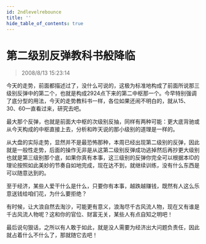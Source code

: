 ```yaml
---
id: 2ndlevelrebounce 
title: ''
hide_table_of_contents: true
---
```


# 第二级别反弹教科书般降临

> 2008/8/13 15:23:14

<div style={{color: '#006600', fontWeight: '500', fontSize: '18px'}}>

今天的走势，前面都描述过了，没什么可说的，这极为标准地构成了前面所说那三级别反弹中的第二个，也就是构成2924点下来的第二中枢那一个。今早特别强调了底分型的用法，今天的走势教科书一样，各位如果还闹不明白的，就从15、30、60一直看过来，研究去吧。

 

最大那个反弹，也就是前面大中枢的次级别反抽，同样有两种可能：更大底背驰或从今天构成的中枢直接上去，分析和昨天说的那小级别的道理是一样的。

 

从大盘的实际走势，显然并不是最恐怖那种，本周已经出现第二级别的反弹，因此就是一般性走势，后面的操作无非是从这第二级别反弹成功逃掉然后再抄更大级别也就是第三级别那个底，如果你真有本事，这三级别的反弹你完全可以根据本ID的理论按照如此美妙的节奏自如地完成，现在达不到，就继续训练，没有什么东西是可以随意达到的。

 

至于经济，某些人爱干什么是什么，只要你有本事，越跌越赚钱，既然有人这么乐意送钱给咱们花，为什么要拒绝？

 

有时候，让大浪自然去淘沙，可能更有意义，浪淘尽千古风流人物，现在又有谁是千古风流人物呢？这和你的官位、财富无关，某些人有点自知之明吧！

 

最后说句狠话，之所以有人敢于如此，就是没人需要为经济出大问题负责任，因此就占着什么不什么了，那就随它去吧！

</div>
